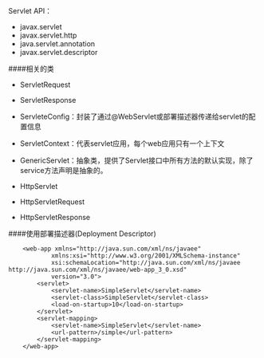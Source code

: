 Servlet API：

* javax.servlet
* javax.servlet.http
* java.servlet.annotation
* javax.servlet.descriptor


####相关的类

* ServletRequest

* ServletResponse

* ServleteConfig：封装了通过@WebServlet或部署描述器传递给servlet的配置信息

* ServletContext：代表servlet应用，每个web应用只有一个上下文

* GenericServlet：抽象类，提供了Servlet接口中所有方法的默认实现，除了service方法声明是抽象的。

* HttpServlet

* HttpServletRequest

* HttpServletResponse


####使用部署描述器(Deployment Descriptor)


  		<web-app xmlns="http://java.sun.com/xml/ns/javaee"
        		xmlns:xsi="http://www.w3.org/2001/XMLSchema-instance"
        		xsi:schemaLocation="http://java.sun.com/xml/ns/javaee http://java.sun.com/xml/ns/javaee/web-app_3_0.xsd"
        		version="3.0">
    		<servlet>
        		<servlet-name>SimpleServlet</servlet-name>
        		<servlet-class>SimpleServlet</servlet-class>
        		<load-on-startup>10</load-on-startup>
    		</servlet>
    		<servlet-mapping>
        		<servlet-name>SimpleServlet</servlet-name>
        		<url-pattern>/simple</url-pattern>
    		</servlet-mapping>
		</web-app>